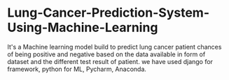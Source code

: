 # Lung-Cancer-Prediction-System-Using-Machine-Learning
It's a Machine learning model build to predict lung cancer patient chances of being positive and negative based on the data available in form of dataset and the different test result of patient. we have used django for framework, python for ML, Pycharm, Anaconda. 
